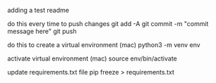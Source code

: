 adding a test readme

do this every time to push changes
git add -A
git commit -m "commit message here"
git push

do this to create a virtual environment (mac)
python3 -m venv env

activate virtual environment (mac)
source env/bin/activate


update requirements.txt file
pip freeze > requirements.txt